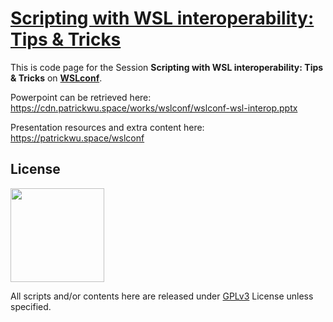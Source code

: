 # [Scripting with WSL interoperability: Tips & Tricks](https://github.com/patrick330602/wslconf)

This is code page for the Session **Scripting with WSL interoperability: Tips & Tricks** on [**WSLconf**](https://wslconf.dev/).

Powerpoint can be retrieved here: <https://cdn.patrickwu.space/works/wslconf/wslconf-wsl-interop.pptx>

Presentation resources and extra content here: <https://patrickwu.space/wslconf>


## License
<img width="150" src="https://www.gnu.org/graphics/gplv3-with-text-136x68.png">

All scripts and/or contents here are released under [GPLv3](LICENSE) License unless specified.

